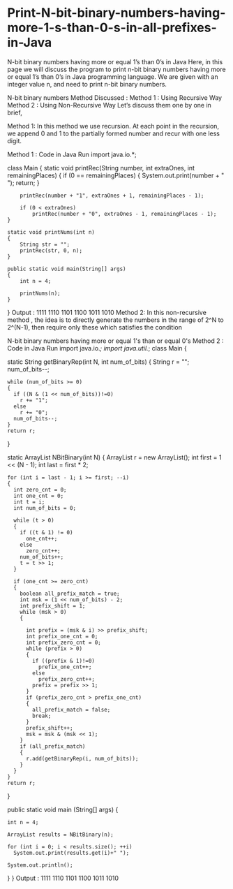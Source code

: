# Print-N-bit-binary-numbers-having-more-1-s-than-0-s-in-all-prefixes-in-Java

N-bit binary numbers having more  or equal 1’s than 0’s in Java
Here, in this page we will discuss the program to print n-bit binary numbers having more or equal 1’s than 0’s in Java programming language. We are given with an integer value n, and need to print n-bit binary numbers.

 

N-bit binary numbers
Method Discussed :
Method 1 : Using Recursive Way
Method 2 : Using  Non-Recursive Way
Let’s discuss them one by one in brief,

Method 1:
In this method we use recursion. At each point in the recursion, we append 0 and 1 to the partially formed number and recur with one less digit. 

Method 1 : Code in Java
Run
import java.io.*;
 
class Main {
    static void printRec(String number, int extraOnes, int remainingPlaces)
    {
        if (0 == remainingPlaces) {
            System.out.print(number + " ");
            return;
        }
 
        printRec(number + "1", extraOnes + 1, remainingPlaces - 1);
 
        if (0 < extraOnes)
            printRec(number + "0", extraOnes - 1, remainingPlaces - 1);
    }
 
    static void printNums(int n)
    {
        String str = "";
        printRec(str, 0, n);
    }
 
    public static void main(String[] args)
    {
        int n = 4;
       
        printNums(n);
    }
}
Output :
1111 1110 1101 1100 1011 1010
Method 2:
In this non-recursive method , the idea is to directly generate the numbers in the range of 2^N to 2^(N-1), then require only these which satisfies the condition

N-bit binary numbers having more or equal 1's than or equal 0's
Method 2 : Code in Java
Run
import java.io.*;
import java.util.*;
class Main
{
 
  static String getBinaryRep(int N, int num_of_bits)
  {
    String r = "";
    num_of_bits--;
 
    while (num_of_bits >= 0)
    {
      if ((N & (1 << num_of_bits))!=0)
        r += "1";
      else
        r += "0";
      num_of_bits--;
    }
    return r;
  }
 
  static ArrayList NBitBinary(int N)
  {
    ArrayList r = new ArrayList();
    int first = 1 << (N - 1);
    int last = first * 2;

    for (int i = last - 1; i >= first; --i)
    {
      int zero_cnt = 0;
      int one_cnt = 0;
      int t = i;
      int num_of_bits = 0;
 
      while (t > 0)
      {
        if ((t & 1) != 0)
          one_cnt++;
        else
          zero_cnt++;
        num_of_bits++;
        t = t >> 1;
      }
 
      if (one_cnt >= zero_cnt)
      {
        boolean all_prefix_match = true;
        int msk = (1 << num_of_bits) - 2;
        int prefix_shift = 1;
        while (msk > 0)
        {
 
          int prefix = (msk & i) >> prefix_shift;
          int prefix_one_cnt = 0;
          int prefix_zero_cnt = 0;
          while (prefix > 0)
          {
            if ((prefix & 1)!=0)
              prefix_one_cnt++;
            else
              prefix_zero_cnt++;
            prefix = prefix >> 1;
          }
          if (prefix_zero_cnt > prefix_one_cnt)
          {
            all_prefix_match = false;
            break;
          }
          prefix_shift++;
          msk = msk & (msk << 1);
        }
        if (all_prefix_match)
        {
          r.add(getBinaryRep(i, num_of_bits));
        }
      }
    }
    return r;
  }
 
  
  public static void main (String[] args)
  {
 
    int n = 4;

    ArrayList results = NBitBinary(n);
    
    for (int i = 0; i < results.size(); ++i)
      System.out.print(results.get(i)+" ");
    
    System.out.println();
  }
}
Output :
1111 1110 1101 1100 1011 1010 
